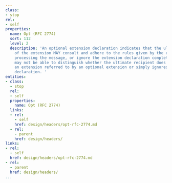 ```yaml
---
class:
- stop
rel:
- self
properties:
  name: Opt (RFC 2774)
  sort: 112
  level: 2
  description: 'An optional extension declaration indicates that the ultimate recipient
    of the extension MAY consult and adhere to the rules given by the extension when
    processing the message, or ignore the extension declaration completely. An agent
    may not be able to distinguish whether the ultimate recipient does not understand
    an extension referred to by an optional extension or simply ignores the extension
    declaration. '
entities:
- class:
  - stop
  rel:
  - self
  properties:
    name: Opt (RFC 2774)
  links:
  - rel:
    - self
    href: design/headers/opt-rfc-2774.md
  - rel:
    - parent
    href: design/headers/
links:
- rel:
  - self
  href: design/headers/opt-rfc-2774.md
- rel:
  - parent
  href: design/headers/
...
```

